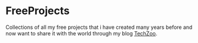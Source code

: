 FreeProjects
============
<p>Collections of all my free projects that i have created many years before and now want to share it with the world through my blog <a href="http://www.techzoo.org/">TechZoo</a>.</p>
